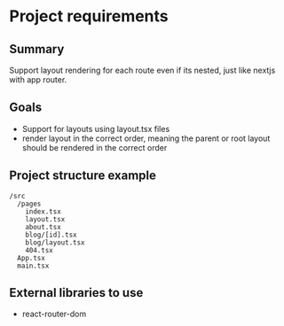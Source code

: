 # Project requirements

## Summary

Support layout rendering for each route even if its nested, just like nextjs with app router.

## Goals

- Support for layouts using layout.tsx files
- render layout in the correct order, meaning the parent or root layout should be rendered in the correct order

## Project structure example

```
/src
  /pages
    index.tsx
    layout.tsx
    about.tsx
    blog/[id].tsx
    blog/layout.tsx
    404.tsx
  App.tsx
  main.tsx
```

## External libraries to use

- react-router-dom
